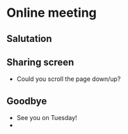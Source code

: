 # Online meeting

## Salutation



## Sharing screen

- Could you scroll the page down/up?



## Goodbye

- See you on Tuesday!
- 